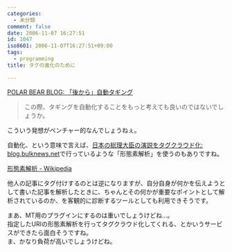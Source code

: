 ```yaml
---
categories:
  - 未分類
comment: false
date: 2006-11-07 16:27:51
id: 1047
iso8601: 2006-11-07T16:27:51+09:00
tags:
  - programming
title: タグの進化のために

---
```


<div class="entry-body">
  <p><a title="POLAR BEAR BLOG: 「後から」自動タギング" href="http://akihitok.typepad.jp/blog/2006/04/post_1421.html">POLAR BEAR BLOG: 「後から」自動タギング</a></p>

  <blockquote>この際、タギングを自動化することをもっと考えても良いのではないでしょうか。</blockquote>

  <p>こういう発想がベンチャー的なんでしょうねぇ。</p>

  <p>自動化、という意味で言えば、<a title="日本の総理大臣の演説をタグクラウド化: blog.bulknews.net" href="http://blog.bulknews.net/mt/archives/002078.html">日本の総理大臣の演説をタグクラウド化: blog.bulknews.net</a>で行っているような「形態素解析」を使うのもありですね。</p>

  <p><a href="http://ja.wikipedia.org/wiki/%E5%BD%A2%E6%85%8B%E7%B4%A0%E8%A7%A3%E6%9E%90">形態素解析 - Wikipedia</a></p>

  <p>他人の記事にタグ付けするのとは逆になりますが、自分自身が何かを伝えようとして書いた記事を解析したときに、ちゃんとその何かが重要なポイントとして解析されているのか、を客観的に診断するツールとしても利用できそうです。</p>

  <p>まあ、MT用のプラグインにするのは重いでしょうけどね…。<br />
    指定したURIの形態素解析を行ってタグクラウド化してくれる、とかいうサービスができたら面白そうですね。<br />
    ま、かなり負荷が高いでしょうけどね。</p>
</div>

